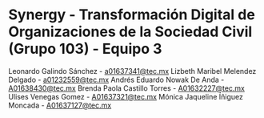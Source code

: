 # Synergy - Transformación Digital de Organizaciones de la Sociedad Civil (Grupo 103) - Equipo 3

Leonardo Galindo Sánchez - a01637341@tec.mx
Lizbeth Maribel Melendez Delgado - a01232559@tec.mx
Andrés Eduardo Nowak De Anda - A01638430@tec.mx
Brenda Paola Castillo Torres - A01632227@tec.mx
Ulises Venegas Gomez - A01637321@tec.mx
Mónica Jaqueline Íñiguez Moncada - A01637127@tec.mx
